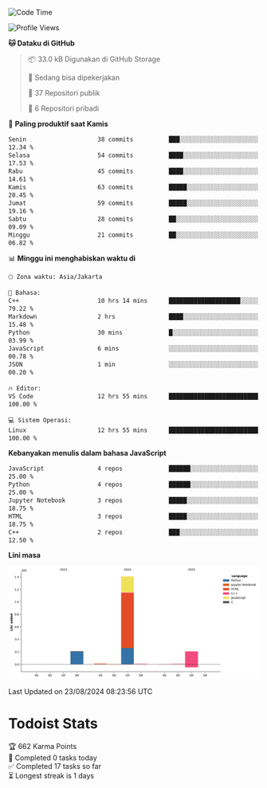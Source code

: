 <!--START_SECTION:waka-->
![Code Time](http://img.shields.io/badge/Code%20Time-19%20hrs%2059%20mins-blue)

![Profile Views](http://img.shields.io/badge/Profil%20dilihat-666-blue)

**🐱 Dataku di GitHub** 

> 📦 33.0 kB Digunakan di GitHub Storage 
 > 
> 💼 Sedang bisa dipekerjakan
 > 
> 📜 37 Repositori publik 
 > 
> 🔑 6 Repositori pribadi 
 > 
📅 **Paling produktif saat Kamis** 

```text
Senin                    38 commits          ███░░░░░░░░░░░░░░░░░░░░░░   12.34 % 
Selasa                   54 commits          ████░░░░░░░░░░░░░░░░░░░░░   17.53 % 
Rabu                     45 commits          ████░░░░░░░░░░░░░░░░░░░░░   14.61 % 
Kamis                    63 commits          █████░░░░░░░░░░░░░░░░░░░░   20.45 % 
Jumat                    59 commits          █████░░░░░░░░░░░░░░░░░░░░   19.16 % 
Sabtu                    28 commits          ██░░░░░░░░░░░░░░░░░░░░░░░   09.09 % 
Minggu                   21 commits          ██░░░░░░░░░░░░░░░░░░░░░░░   06.82 % 
```


📊 **Minggu ini menghabiskan waktu di** 

```text
🕑︎ Zona waktu: Asia/Jakarta

💬 Bahasa: 
C++                      10 hrs 14 mins      ████████████████████░░░░░   79.22 % 
Markdown                 2 hrs               ████░░░░░░░░░░░░░░░░░░░░░   15.48 % 
Python                   30 mins             █░░░░░░░░░░░░░░░░░░░░░░░░   03.99 % 
JavaScript               6 mins              ░░░░░░░░░░░░░░░░░░░░░░░░░   00.78 % 
JSON                     1 min               ░░░░░░░░░░░░░░░░░░░░░░░░░   00.20 % 

🔥 Editor: 
VS Code                  12 hrs 55 mins      █████████████████████████   100.00 % 

💻 Sistem Operasi: 
Linux                    12 hrs 55 mins      █████████████████████████   100.00 % 
```

**Kebanyakan menulis dalam bahasa JavaScript** 

```text
JavaScript               4 repos             ██████░░░░░░░░░░░░░░░░░░░   25.00 % 
Python                   4 repos             ██████░░░░░░░░░░░░░░░░░░░   25.00 % 
Jupyter Notebook         3 repos             █████░░░░░░░░░░░░░░░░░░░░   18.75 % 
HTML                     3 repos             █████░░░░░░░░░░░░░░░░░░░░   18.75 % 
C++                      2 repos             ███░░░░░░░░░░░░░░░░░░░░░░   12.50 % 
```



**Lini masa**

![Lines of Code chart](https://raw.githubusercontent.com/yusuf601/yusuf601/main/assets/bar_graph.png)


 Last Updated on 23/08/2024 08:23:56 UTC
<!--END_SECTION:waka-->
# Todoist Stats

<!-- TODO-IST:START -->
🏆  662 Karma Points           
🌸  Completed 0 tasks today           
✅  Completed 17 tasks so far           
⏳  Longest streak is 1 days
<!-- TODO-IST:END -->
